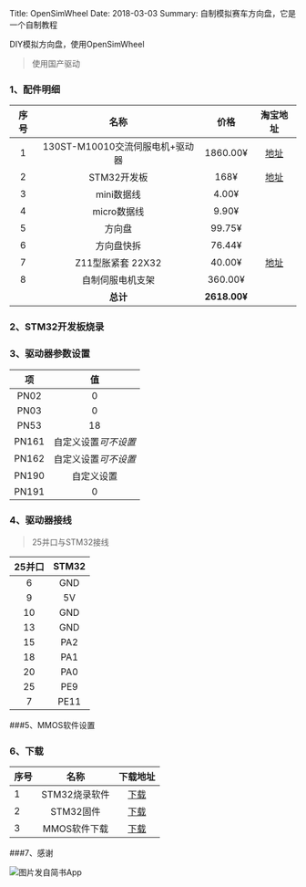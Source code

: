 ﻿Title: OpenSimWheel
Date: 2018-03-03
Summary: 自制模拟赛车方向盘，它是一个自制教程


DIY模拟方向盘，使用OpenSimWheel

>使用国产驱动

### 1、配件明细

|序号|名称|价格|淘宝地址|
|:------:|:------:|:------:|:------------:|
|1| 130ST-M10010交流伺服电机+驱动器 |1860.00¥|[地址](https://item.taobao.com/item.htm?spm=a1z09.2.0.0.ALJnLs&id=14953801361&_u=n2bhlkn9d7e)|
|2|STM32开发板|168¥|[地址](https://detail.tmall.com/item.htm?id=13633447391&spm=a1z09.2.0.0.ALJnLs&_u=n2bhlkn3866)|
|3|mini数据线|4.00¥||
|4|micro数据线|9.90¥||
|5|方向盘|99.75¥||
|6|方向盘快拆|76.44¥||
|7|Z11型胀紧套 22X32|40.00¥|[地址](https://item.taobao.com/item.htm?id=18380160750&_u=n2bhlkne83a)|
|8|自制伺服电机支架|360.00¥||
||**总计**|**2618.00¥**|||


### 2、STM32开发板烧录

### 3、驱动器参数设置

|项|值|
|:--:|:--:|
|PN02|0|
|PN03|0|
|PN53|18|
|PN161|自定义设置*可不设置*|
|PN162|自定义设置*可不设置*|
|PN190|自定义设置|
|PN191|0|

### 4、驱动器接线

> 25并口与STM32接线

|25并口|STM32|
|:--------:|:--------:|
|6|GND|
|9|5V|
|10|GND|
|13|GND|
|15|PA2|
|18|PA1|
|20|PA0|
|25|PE9|
|7|PE11|

###5、MMOS软件设置

### 6、下载
|序号|名称|下载地址|
|:-----|:-----:|:----------:|
|1|STM32烧录软件|[下载]()|
|2|STM32固件|[下载]()|
|3|MMOS软件下载|[下载]()|

###7、感谢



![图片发自简书App](http://upload-images.jianshu.io/upload_images/1251380-651f30ea3ec59fda.jpeg?imageMogr2/auto-orient/strip%7CimageView2/2/w/1600/q/50)
